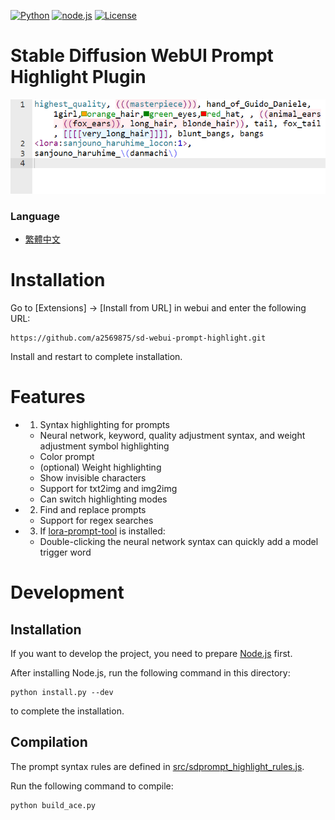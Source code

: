 [![Python](https://img.shields.io/badge/Python-%E2%89%A73.10-blue)](https://www.python.org/downloads/)
[![node.js](https://img.shields.io/badge/node--js-%E2%89%A718.16-green)](https://nodejs.org/)
[![License](https://img.shields.io/github/license/a2569875/sd-webui-prompt-highlight)](https://github.com/a2569875/sd-webui-prompt-highlight/blob/main/LICENSE)
#  Stable Diffusion WebUI Prompt Highlight Plugin

![](readme/fig1.png)

### Language
* [繁體中文](README.zh-tw.md)  

# Installation

Go to \[Extensions\] -> \[Install from URL\] in webui and enter the following URL:
```
https://github.com/a2569875/sd-webui-prompt-highlight.git
```
Install and restart to complete installation.

# Features
* 1. Syntax highlighting for prompts
  - Neural network, keyword, quality adjustment syntax, and weight adjustment symbol highlighting
  - Color prompt
  - (optional) Weight highlighting
  - Show invisible characters
  - Support for txt2img and img2img
  - Can switch highlighting modes

* 2. Find and replace prompts
  - Support for regex searches

* 3. If [lora-prompt-tool](https://github.com/a2569875/lora-prompt-tool) is installed:
  - Double-clicking the neural network syntax can quickly add a model trigger word

# Development
## Installation
If you want to develop the project, you need to prepare [Node.js](https://nodejs.org/) first.

After installing Node.js, run the following command in this directory:
```
python install.py --dev
```
to complete the installation.

## Compilation
The prompt syntax rules are defined in [src/sdprompt_highlight_rules.js](src/sdprompt_highlight_rules.js).

Run the following command to compile:
```
python build_ace.py
```